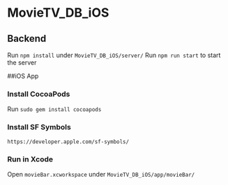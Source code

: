 # MovieTV_DB_iOS


## Backend
Run `npm install` under `MovieTV_DB_iOS/server/`
Run `npm run start` to start the server


##iOS App

### Install CocoaPods
Run `sudo gem install cocoapods`

### Install SF Symbols
`https://developer.apple.com/sf-symbols/`

### Run in Xcode
Open `movieBar.xcworkspace` under `MovieTV_DB_iOS/app/movieBar/`